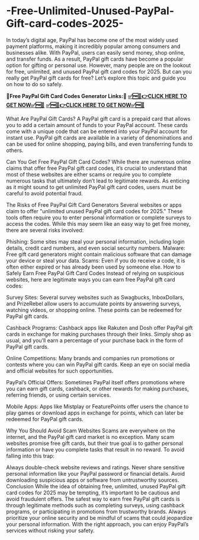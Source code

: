 # -Free-Unlimited-Unused-PayPal-Gift-card-codes-2025-
In today’s digital age, PayPal has become one of the most widely used payment platforms, making it incredibly popular among consumers and businesses alike. With PayPal, users can easily send money, shop online, and transfer funds. As a result, PayPal gift cards have become a popular option for gifting or personal use. However, many people are on the lookout for free, unlimited, and unused PayPal gift card codes for 2025. But can you really get PayPal gift cards for free? Let’s explore this topic and guide you on how to do so safely.

**💯Free PayPal Gift Card Codes Generator Links:💯**
**[✅🆓🎁👉CLICK HERE TO GET NOW✅🆓🎁](https://tinyurl.com/paypal-gift-codes)**
**[✅🆓🎁👉CLICK HERE TO GET NOW✅🆓🎁](https://tinyurl.com/paypal-gift-codes)**

What Are PayPal Gift Cards?
A PayPal gift card is a prepaid card that allows you to add a certain amount of funds to your PayPal account. These cards come with a unique code that can be entered into your PayPal account for instant use. PayPal gift cards are available in a variety of denominations and can be used for online shopping, paying bills, and even transferring funds to others.

Can You Get Free PayPal Gift Card Codes?
While there are numerous online claims that offer free PayPal gift card codes, it’s crucial to understand that most of these websites are either scams or require you to complete numerous tasks that ultimately don’t lead to legitimate rewards. As enticing as it might sound to get unlimited PayPal gift card codes, users must be careful to avoid potential fraud.

The Risks of Free PayPal Gift Card Generators
Several websites or apps claim to offer "unlimited unused PayPal gift card codes for 2025." These tools often require you to enter personal information or complete surveys to access the codes. While this may seem like an easy way to get free money, there are several risks involved:

Phishing: Some sites may steal your personal information, including login details, credit card numbers, and even social security numbers.
Malware: Free gift card generators might contain malicious software that can damage your device or steal your data.
Scams: Even if you do receive a code, it is often either expired or has already been used by someone else.
How to Safely Earn Free PayPal Gift Card Codes
Instead of relying on suspicious websites, here are legitimate ways you can earn free PayPal gift card codes:

Survey Sites: Several survey websites such as Swagbucks, InboxDollars, and PrizeRebel allow users to accumulate points by answering surveys, watching videos, or shopping online. These points can be redeemed for PayPal gift cards.

Cashback Programs: Cashback apps like Rakuten and Dosh offer PayPal gift cards in exchange for making purchases through their links. Simply shop as usual, and you’ll earn a percentage of your purchase back in the form of PayPal gift cards.

Online Competitions: Many brands and companies run promotions or contests where you can win PayPal gift cards. Keep an eye on social media and official websites for such opportunities.

PayPal’s Official Offers: Sometimes PayPal itself offers promotions where you can earn gift cards, cashback, or other rewards for making purchases, referring friends, or using certain services.

Mobile Apps: Apps like Mistplay or FeaturePoints offer users the chance to play games or download apps in exchange for points, which can later be redeemed for PayPal gift cards.

Why You Should Avoid Scam Websites
Scams are everywhere on the internet, and the PayPal gift card market is no exception. Many scam websites promise free gift cards, but their true goal is to gather personal information or have you complete tasks that result in no reward. To avoid falling into this trap:

Always double-check website reviews and ratings.
Never share sensitive personal information like your PayPal password or financial details.
Avoid downloading suspicious apps or software from untrustworthy sources.
Conclusion
While the idea of obtaining free, unlimited, unused PayPal gift card codes for 2025 may be tempting, it’s important to be cautious and avoid fraudulent offers. The safest way to earn free PayPal gift cards is through legitimate methods such as completing surveys, using cashback programs, or participating in promotions from trustworthy brands. Always prioritize your online security and be mindful of scams that could jeopardize your personal information. With the right approach, you can enjoy PayPal’s services without risking your safety.




